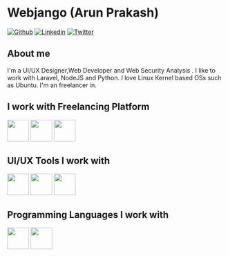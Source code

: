 # Webjango (Arun Prakash)

[![Github](https://img.shields.io/github/followers/webjango03?label=Follow&style=social)](https://github.com/Webjango03)
[![Linkedin](https://img.shields.io/badge/-Arun%20Prakash-blue?style=flat-square&logo=linkedin&logoColor=white&link=https://www.linkedin.com/in/arun-prakash-6b3b03203/)](https://www.linkedin.com/in/arun-prakash-6b3b03203/)
[![Twitter](https://img.shields.io/twitter/url?style=social&url=https%3A%2F%2Ftwitter.com%2FCyberToxcy)](https://twitter.com/CyberToxcy)



## About me 
I'm a UI/UX Designer,Web Developer and Web Security Analysis . I like to work with Laravel, NodeJS and Python. I love Linux Kernel based OSs such as Ubuntu. I'm an freelancer in.


## I work with Freelancing Platform 

<code><img height="50" src="https://www.vectorlogo.zone/logos/fiverr/fiverr-ar21.svg"></code>
<code><img height="50" src="https://www.vectorlogo.zone/logos/upwork/upwork-ar21.svg"></code>
<code><img height="50" src="https://www.vectorlogo.zone/logos/freelancer/freelancer-icon.svg"></code>


## UI/UX Tools I work with

<code><img height="50" src="https://www.vectorlogo.zone/logos/figma/figma-icon.svg"></code>
<code><img height="50" src="https://github.com/Webjango03/Webjango03/blob/main/adobe-xd.svg"></code>
<code><img height="50" src="https://github.com/Webjango03/Webjango03/blob/main/adobe-photoshop-cc-seeklogo.com.svg"></code>


## Programming Languages I work with

<code><img height="50" src="https://www.vectorlogo.zone/logos/w3_html5/w3_html5-icon.svg"></code>
<code><img height="50" src="https://www.vectorlogo.zone/logos/w3_css/w3_css-icon.svg"></code>
